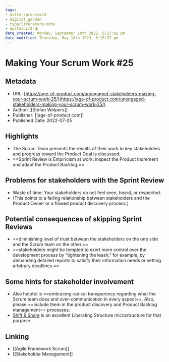 ```yaml
---
tags: 
- matter/processed
- digital_garden
- type/literature-note
- epstatus/2-🪴
date_created: Monday, September 19th 2022, 6:27:02 pm
date_modified: Thursday, May 18th 2023, 6:15:57 pm
---
```

# Making Your Scrum Work #25
## Metadata
* URL: [https://age-of-product.com/unengaged-stakeholders-making-your-scrum-work-25/](https://age-of-product.com/unengaged-stakeholders-making-your-scrum-work-25/)
* Author: [[Stefan Wolpers]]
* Publisher: [[age-of-product.com]]
* Published Date: 2022-07-25

## Highlights
* The Scrum Team presents the results of their work to key stakeholders and progress toward the Product Goal is discussed.
* ==Sprint Review is Empiricism at work: inspect the Product Increment and adapt the Product Backlog.==

## Problems for stakeholders with the Sprint Review
* Waste of time: Your stakeholders do not feel seen, heard, or respected.
* (This points to a failing relationship between stakeholders and the Product Owner or a flawed product discovery process.)

## Potential consequences of skipping Sprint Reviews
* ==diminishing level of trust between the stakeholders on the one side and the Scrum team on the other.==
* ==stakeholders might be tempted to exert more control over the development process by “tightening the leash,” for example, by demanding detailed reports to satisfy their information needs or setting arbitrary deadlines.==

## Some hints for stakeholder involvement
* Also helpful is ==embracing radical transparency regarding what the Scrum team does and over-communication in every aspect==. Also, please ==include them in the product discovery and Product Backlog management== processes.
* [Shift & Share](https://www.liberatingstructures.com/11-shift-share/) is an excellent Liberating Structure microstructure for that purpose.

## Linking
+ [[Agile Framework Scrum]]
+ [[Stakeholder Management]]